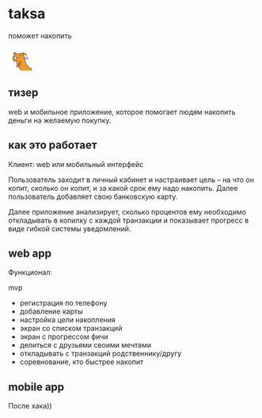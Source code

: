 # taksa

поможет накопить

<img src="/logo.png" width="48">

## тизер

web и мобильное приложение,
которое помогает людям накопить деньги
на желаемую покупку.

## как это работает

Клиент: web или мобильный интерфейс

Пользователь заходит в личный кабинет и настраивает цель – на что он копит,
сколько он копит, и за какой срок ему надо накопить.
Далее пользователь добавляет свою банковскую карту.

Далее приложение анализирует, сколько процентов ему необходимо откладывать
в копилку с каждой транзакции и показывает прогресс в виде гибкой системы уведомлений.


## web app

Функционал:

mvp
- регистрация по телефону
- добавление карты
- настройка цели накопления
- экран со списком транзакций
- экран с прогрессом
фичи
- делиться с друзьями своими мечтами
- откладывать с транзакций родственнику/другу
- соревнование, кто быстрее накопит


## mobile app

После хака))

